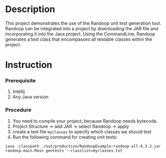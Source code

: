 # Description

This project demonstrates the use of the Randoop unit test generation tool. Randoop can be integrated into a project by downloading the JAR file and incorporating it into the Java project.
Using the CommandLine, Randoop generates a test class that encompasses all testable classes within the project.

# Instruction

### Prerequisite

1. Intellij
2. Any Java version

### Procedure

1. You need to compile your project, because Randoop needs bytecode.
2. Project Structure -> add JAR -> select Randoop -> apply
3. create a text file `myclasses` to specify which classes we should test
4. Run the following command for creating unit tests:

  `java -classpath ./out/production/RandoopExample:randoop-all-4.3.3.jar randoop.main.Main gentests --classlist=myclasses.txt` 
